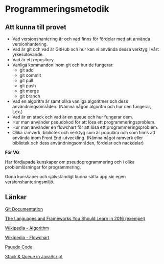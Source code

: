 # Programmeringsmetodik

## Att kunna till provet

* Vad versionshantering är och vad finns för fördelar med att använda versionhantering. 
* Vad är git och vad är GitHub och hur kan vi använda dessa verktyg i vårt yrkesutövande.
* Vad är ett repository.
* Vanliga kommandon inom git och hur de fungerar:
    * git add
    * git commit
    * git pull
    * git push
    * git merge
    * git branch 
* Vad en algoritm är samt olika vanliga algoritmer och dess användningsområden. (Nämna någon algoritm och hur den fungerar, t.ex.)
* Vad är en stack och vad är en queue och hur fungerar dem.
* Hur man använder pseudokod för att lösa ett programmeringsproblem.
* Hur man använder en flowchart för att lösa ett programmeringsproblem.
* Olika ramverk, bibliotek och verktyg som är populära och som finns att använda inom Front End-utveckling. (Nämna något ramverk eller bibliotek och dess användningsområden, fördelar och nackdelar)


__För VG__:

Har fördjupade kunskaper om pseudoprogrammering och i olika
problemlösningar för programmering.

Goda kunskaper och självständigt kunna sätta upp sin egen versionshanteringsmiljö.

## Länkar

[Git Documentation](https://git-scm.com/documentation)

[The Languages and Frameworks You Should Learn in 2016 (exempel)](http://tutorialzine.com/2015/12/the-languages-and-frameworks-you-should-learn-in-2016/)

[Wikipedia - Algorithm](https://en.wikipedia.org/wiki/Algorithm)

[Wikipedia - Flowchart](https://en.wikipedia.org/wiki/Flowchart)

[Psuedo Code](https://en.wikibooks.org/wiki/A-level_Computing/AQA/Problem_Solving,_Programming,_Data_Representation_and_Practical_Exercise/Problem_Solving/Pseudo_code)

[Stack & Queue in JavaScript](http://rebootjeff.github.io/blog/2013/12/26/queues-and-stacks-in-javascript/)
